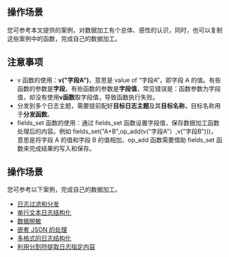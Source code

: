 ## 操作场景

您可参考本文提供的案例，对数据加工有个总体、感性的认识，同时，也可以复制这些案例中的函数，完成自己的数据加工。

## 注意事项

- v 函数的使用：**v("字段A")**，意思是 value of “字段A”，即字段 A 的值。有些函数的参数是**字段**，有些函数的参数是**字段值**，常见错误是：函数参数为字段值，却没有使用**v函数**取字段值，导致函数执行失败。     
- 分发到多个日志主题，需要提前配好**目标日志主题**及其**目标名称**，目标名称用于**分发函数**。   
- fields_set 函数的使用：通过 fields_set 函数设置字段值，保存数据加工函数处理后的内容。例如 fields_set("A+B",op_add(v("字段A"）,v("字段B")))，意思是将字段 A 的值和字段 B 的值相加，op_add 函数需要借助 fields_set 函数来完成结果的写入和保存。

## 操作场景

您可参考以下案例，完成自己的数据加工。
- [日志过滤和分发](https://intl.cloud.tencent.com/document/product/614/46135)
- [单行文本日志结构化](https://intl.cloud.tencent.com/document/product/614/46136)
- [数据脱敏](https://intl.cloud.tencent.com/document/product/614/46137)
- [嵌套 JSON 的处理](https://intl.cloud.tencent.com/document/product/614/46138)
- [多格式的日志结构化](https://intl.cloud.tencent.com/document/product/614/46139)
- [利用分割符提取日志指定内容](https://intl.cloud.tencent.com/document/product/614/46140)

